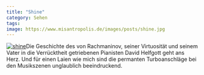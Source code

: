 ```yaml
---
title: "Shine"
category: Sehen
tags: 
image: https://www.misantropolis.de/images/posts/shine.jpg
---
```


[![](http://www.misantropolis.de/wp-content/uploads/2008/04/shine.jpg "shine")](http://www.misantropolis.de/wp-content/uploads/2008/04/shine.jpg)Die Geschichte des von Rachmaninov, seiner Virtuosität und seinem Vater in die Verrücktheit getriebenen Pianisten David Helfgott geht ans Herz. Und für einen Laien wie mich sind die permanten Turboanschläge bei den Musikszenen unglaublich beeindruckend.